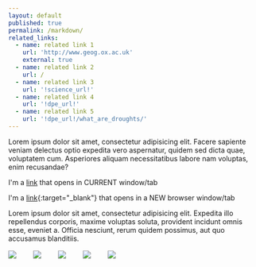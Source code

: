 ```yaml
---
layout: default
published: true
permalink: /markdown/
related_links:
  - name: related link 1
    url: 'http://www.geog.ox.ac.uk'
    external: true
  - name: related link 2
    url: /
  - name: related link 3
    url: '!science_url!'
  - name: related link 4
    url: '!dpe_url!'
  - name: related link 5
    url: '!dpe_url!/what_are_droughts/'
---
```


<style>
.container {}
.container > div {
    display: inline;
    padding: 0 30px 0 0;
}
.container img {
    max-width: 100%;
    vertical-align: middle;
}
</style>

Lorem ipsum dolor sit amet, consectetur adipisicing elit. Facere sapiente veniam delectus optio expedita vero aspernatur, quidem sed dicta quae, voluptatem cum. Asperiores aliquam necessitatibus labore nam voluptas, enim recusandae?

I'm a [link](http://www.google.com) that opens in CURRENT window/tab

I'm a [link](http://www.google.com){:target="_blank"} that opens in a NEW browser window/tab

Lorem ipsum dolor sit amet, consectetur adipisicing elit. Expedita illo repellendus corporis, maxime voluptas soluta, provident incidunt omnis esse, eveniet a. Officia nesciunt, rerum quidem possimus, aut quo accusamus blanditiis.


<div class="container">
    <div>
        <img src="{{ site.assets_url }}/img/logos/university_of_oxford.png"/>
    </div>
    <div>
        <img src="{{ site.assets_url }}/img/logos/cranfield_university.png" />
    </div>
    <div>
        <img src="{{ site.assets_url }}/img/logos/metoffice.png" />
    </div>
    <div>
        <img src="{{ site.assets_url }}/img/logos/ceh.png" />
    </div>
    <div>
        <img src="{{ site.assets_url }}/img/logos/university_of_bristol.png" />
    </div>
</div>